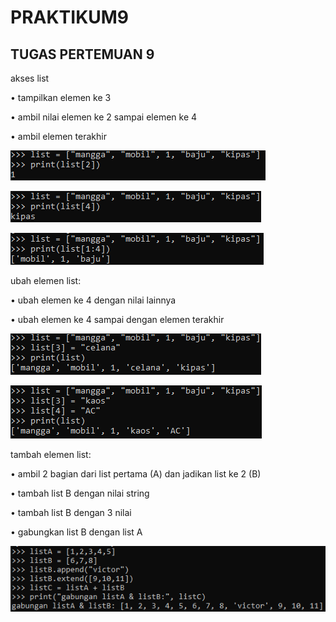 # PRAKTIKUM9
## TUGAS PERTEMUAN 9

<p> akses list
<p> • tampilkan elemen ke 3
<p> • ambil nilai elemen ke 2 sampai elemen ke 4
<p> • ambil elemen terakhir

![Gambar 1](screenshot/dendi.png)

![Gambar 2](screenshot/dendi6.png)

![Gambar 3](screenshot/dendi2.png)

<p> ubah elemen list:
<p> • ubah elemen ke 4 dengan nilai lainnya
<p> • ubah elemen ke 4 sampai dengan elemen terakhir

![Gambar 4](screenshot/dendi3.png)

![Gambar 5](screenshot/dendi4.png)

<p> tambah elemen list:
<p> • ambil 2 bagian dari list pertama (A) dan jadikan list ke 2 (B)
<p> • tambah list B dengan nilai string
<p> • tambah list B dengan 3 nilai
<P> • gabungkan list B dengan list A

![Gambar 6](screenshot/dendi5.png)